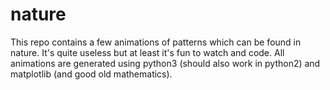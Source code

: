 # nature
This repo contains a few animations of patterns which can be found in nature. It's quite useless but at least it's fun to
watch and code. All animations are generated using python3 (should also work in python2) and matplotlib (and good old mathematics). 
